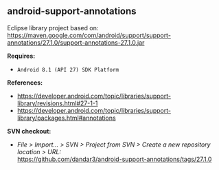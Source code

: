 ## android-support-annotations

Eclipse library project based on:<br/>
https://maven.google.com/com/android/support/support-annotations/27.1.0/support-annotations-27.1.0.jar

**Requires:**
- `Android 8.1 (API 27) SDK Platform`

**References:**
- https://developer.android.com/topic/libraries/support-library/revisions.html#27-1-1
- https://developer.android.com/topic/libraries/support-library/packages.html#annotations

**SVN checkout:**
- _File > Import... > SVN > Project from SVN > Create a new repository location > URL:_<br/>
  https://github.com/dandar3/android-support-annotations/tags/27.1.0
